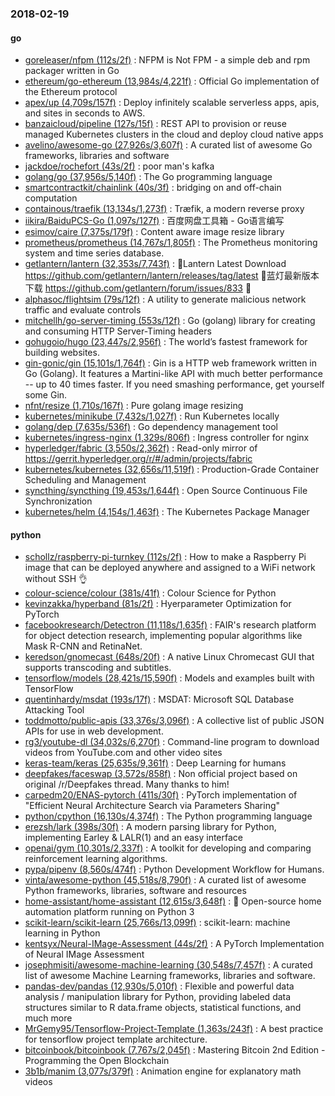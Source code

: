 ### 2018-02-19

#### go
* [goreleaser/nfpm (112s/2f)](https://github.com/goreleaser/nfpm) : NFPM is Not FPM - a simple deb and rpm packager written in Go
* [ethereum/go-ethereum (13,984s/4,221f)](https://github.com/ethereum/go-ethereum) : Official Go implementation of the Ethereum protocol
* [apex/up (4,709s/157f)](https://github.com/apex/up) : Deploy infinitely scalable serverless apps, apis, and sites in seconds to AWS.
* [banzaicloud/pipeline (127s/15f)](https://github.com/banzaicloud/pipeline) : REST API to provision or reuse managed Kubernetes clusters in the cloud and deploy cloud native apps
* [avelino/awesome-go (27,926s/3,607f)](https://github.com/avelino/awesome-go) : A curated list of awesome Go frameworks, libraries and software
* [jackdoe/rochefort (43s/2f)](https://github.com/jackdoe/rochefort) : poor man's kafka
* [golang/go (37,956s/5,140f)](https://github.com/golang/go) : The Go programming language
* [smartcontractkit/chainlink (40s/3f)](https://github.com/smartcontractkit/chainlink) : bridging on and off-chain computation
* [containous/traefik (13,134s/1,273f)](https://github.com/containous/traefik) : Træfik, a modern reverse proxy
* [iikira/BaiduPCS-Go (1,097s/127f)](https://github.com/iikira/BaiduPCS-Go) : 百度网盘工具箱 - Go语言编写
* [esimov/caire (7,375s/179f)](https://github.com/esimov/caire) : Content aware image resize library
* [prometheus/prometheus (14,767s/1,805f)](https://github.com/prometheus/prometheus) : The Prometheus monitoring system and time series database.
* [getlantern/lantern (32,353s/7,743f)](https://github.com/getlantern/lantern) : 🔴Lantern Latest Download https://github.com/getlantern/lantern/releases/tag/latest 🔴蓝灯最新版本下载 https://github.com/getlantern/forum/issues/833 🔴
* [alphasoc/flightsim (79s/12f)](https://github.com/alphasoc/flightsim) : A utility to generate malicious network traffic and evaluate controls
* [mitchellh/go-server-timing (553s/12f)](https://github.com/mitchellh/go-server-timing) : Go (golang) library for creating and consuming HTTP Server-Timing headers
* [gohugoio/hugo (23,447s/2,956f)](https://github.com/gohugoio/hugo) : The world’s fastest framework for building websites.
* [gin-gonic/gin (15,101s/1,764f)](https://github.com/gin-gonic/gin) : Gin is a HTTP web framework written in Go (Golang). It features a Martini-like API with much better performance -- up to 40 times faster. If you need smashing performance, get yourself some Gin.
* [nfnt/resize (1,710s/167f)](https://github.com/nfnt/resize) : Pure golang image resizing
* [kubernetes/minikube (7,432s/1,027f)](https://github.com/kubernetes/minikube) : Run Kubernetes locally
* [golang/dep (7,635s/536f)](https://github.com/golang/dep) : Go dependency management tool
* [kubernetes/ingress-nginx (1,329s/806f)](https://github.com/kubernetes/ingress-nginx) : Ingress controller for nginx
* [hyperledger/fabric (3,550s/2,362f)](https://github.com/hyperledger/fabric) : Read-only mirror of https://gerrit.hyperledger.org/r/#/admin/projects/fabric
* [kubernetes/kubernetes (32,656s/11,519f)](https://github.com/kubernetes/kubernetes) : Production-Grade Container Scheduling and Management
* [syncthing/syncthing (19,453s/1,644f)](https://github.com/syncthing/syncthing) : Open Source Continuous File Synchronization
* [kubernetes/helm (4,154s/1,463f)](https://github.com/kubernetes/helm) : The Kubernetes Package Manager

#### python
* [schollz/raspberry-pi-turnkey (112s/2f)](https://github.com/schollz/raspberry-pi-turnkey) : How to make a Raspberry Pi image that can be deployed anywhere and assigned to a WiFi network without SSH 👌
* [colour-science/colour (381s/41f)](https://github.com/colour-science/colour) : Colour Science for Python
* [kevinzakka/hyperband (81s/2f)](https://github.com/kevinzakka/hyperband) : Hyerparameter Optimization for PyTorch
* [facebookresearch/Detectron (11,118s/1,635f)](https://github.com/facebookresearch/Detectron) : FAIR's research platform for object detection research, implementing popular algorithms like Mask R-CNN and RetinaNet.
* [keredson/gnomecast (648s/20f)](https://github.com/keredson/gnomecast) : A native Linux Chromecast GUI that supports transcoding and subtitles.
* [tensorflow/models (28,421s/15,590f)](https://github.com/tensorflow/models) : Models and examples built with TensorFlow
* [quentinhardy/msdat (193s/17f)](https://github.com/quentinhardy/msdat) : MSDAT: Microsoft SQL Database Attacking Tool
* [toddmotto/public-apis (33,376s/3,096f)](https://github.com/toddmotto/public-apis) : A collective list of public JSON APIs for use in web development.
* [rg3/youtube-dl (34,032s/6,270f)](https://github.com/rg3/youtube-dl) : Command-line program to download videos from YouTube.com and other video sites
* [keras-team/keras (25,635s/9,361f)](https://github.com/keras-team/keras) : Deep Learning for humans
* [deepfakes/faceswap (3,572s/858f)](https://github.com/deepfakes/faceswap) : Non official project based on original /r/Deepfakes thread. Many thanks to him!
* [carpedm20/ENAS-pytorch (411s/30f)](https://github.com/carpedm20/ENAS-pytorch) : PyTorch implementation of "Efficient Neural Architecture Search via Parameters Sharing"
* [python/cpython (16,130s/4,374f)](https://github.com/python/cpython) : The Python programming language
* [erezsh/lark (398s/30f)](https://github.com/erezsh/lark) : A modern parsing library for Python, implementing Earley & LALR(1) and an easy interface
* [openai/gym (10,301s/2,337f)](https://github.com/openai/gym) : A toolkit for developing and comparing reinforcement learning algorithms.
* [pypa/pipenv (8,560s/474f)](https://github.com/pypa/pipenv) : Python Development Workflow for Humans.
* [vinta/awesome-python (45,518s/8,790f)](https://github.com/vinta/awesome-python) : A curated list of awesome Python frameworks, libraries, software and resources
* [home-assistant/home-assistant (12,615s/3,648f)](https://github.com/home-assistant/home-assistant) : 🏡 Open-source home automation platform running on Python 3
* [scikit-learn/scikit-learn (25,766s/13,099f)](https://github.com/scikit-learn/scikit-learn) : scikit-learn: machine learning in Python
* [kentsyx/Neural-IMage-Assessment (44s/2f)](https://github.com/kentsyx/Neural-IMage-Assessment) : A PyTorch Implementation of Neural IMage Assessment
* [josephmisiti/awesome-machine-learning (30,548s/7,457f)](https://github.com/josephmisiti/awesome-machine-learning) : A curated list of awesome Machine Learning frameworks, libraries and software.
* [pandas-dev/pandas (12,930s/5,010f)](https://github.com/pandas-dev/pandas) : Flexible and powerful data analysis / manipulation library for Python, providing labeled data structures similar to R data.frame objects, statistical functions, and much more
* [MrGemy95/Tensorflow-Project-Template (1,363s/243f)](https://github.com/MrGemy95/Tensorflow-Project-Template) : A best practice for tensorflow project template architecture.
* [bitcoinbook/bitcoinbook (7,767s/2,045f)](https://github.com/bitcoinbook/bitcoinbook) : Mastering Bitcoin 2nd Edition - Programming the Open Blockchain
* [3b1b/manim (3,077s/379f)](https://github.com/3b1b/manim) : Animation engine for explanatory math videos
